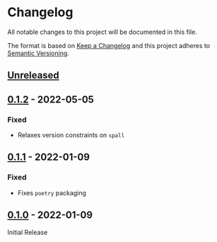 Changelog
=========
All notable changes to this project will be documented in this file.

The format is based on [Keep a Changelog](http://keepachangelog.com/en/1.0.0/)
and this project adheres to [Semantic Versioning](http://semver.org/spec/v2.0.0.html).

[Unreleased](https://github.com/jshwi/gitspy/compare/v0.1.2...HEAD)
------------------------------------------------------------------------

[0.1.2](https://github.com/jshwi/gitspy/releases/tag/v0.1.2) - 2022-05-05
------------------------------------------------------------------------
### Fixed
- Relaxes version constraints on `spall`

[0.1.1](https://github.com/jshwi/gitspy/releases/tag/v0.1.1) - 2022-01-09
------------------------------------------------------------------------
### Fixed
- Fixes `poetry` packaging

[0.1.0](https://github.com/jshwi/gitspy/releases/tag/v0.1.0) - 2022-01-09
------------------------------------------------------------------------
Initial Release
